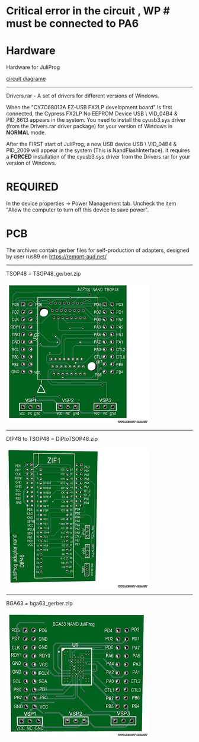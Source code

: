 # Critical error in the circuit , WP # must be connected to PA6

# Hardware
Hardware for JuliProg

[circuit diagrame](https://github.com/JuliProg/Hardware/wiki/Circuit-diagram)

***
Drivers.rar - A set of drivers for different versions of Windows.

When the "CY7C68013A EZ-USB FX2LP development board" is first connected, the Cypress FX2LP No EEPROM Device USB \ VID_04B4 & PID_8613 appears in the system. You need to install the cyusb3.sys driver (from the Drivers.rar driver package) for your version of Windows in **NORMAL** mode.

After the FIRST start of JuliProg, a new USB device USB \ VID_04B4 & PID_2009 will appear in the system (This is NandFlashInterface). It requires a **FORCED** installation of the cyusb3.sys driver from the Drivers.rar for your version of Windows.

# **REQUIRED** 

In the device properties -> Power Management tab. Uncheck the item
"Allow the computer to turn off this device to save power".


# PCB


The archives contain gerber files for self-production of adapters, designed by user rus89 on
https://remont-aud.net/

---

TSOP48 = TSOP48_gerber.zip

![TSOP48 = TSOP48_gerber.zip](https://raw.githubusercontent.com/JuliProg/Wiki/master/img/TSOP48small.jpg)

---

DIP48 to TSOP48 = DIPtoTSOP48.zip

![DIP48 to TSOP48 = DIPtoTSOP48.zip](https://raw.githubusercontent.com/JuliProg/Wiki/master/img/DIPtoTSOP48small.jpg)

---

BGA63 = bga63_gerber.zip

![BGA63](https://raw.githubusercontent.com/JuliProg/Wiki/master/img/BGAsmall.jpg)

